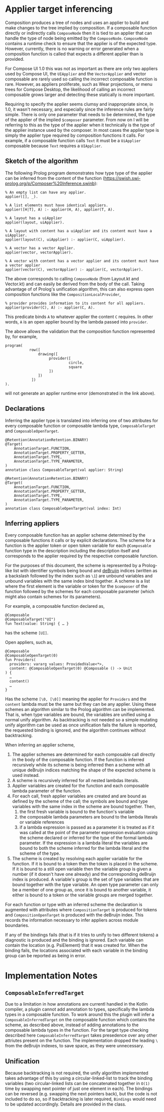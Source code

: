 # Applier target inferencing

Composition produces a tree of nodes and uses an applier to build and make changes to the tree
implied by composition. If a composable function directly or indirectly calls `ComposeNode` then it
is tied to an applier that can handle the type of node being emitted by the
`ComposeNode`. `ComposeNode` contains a runtime check to ensure that the applier is of the expected
type. However, currently, there is no warning or error generated when a composition function is
called that expects a different applier than is provided.

For Compose UI 1.0 this was not as important as there are only two appliers used by Compose UI, the
`UIApplier` and the `VectorApplier` and vector composable are rarely used so calling the incorrect
composable function is rare. However, as appliers proliferate, such as Wear projections,  or menu
trees for Compose Desktop, the likelihood of calling an incorrect composable grows larger and
detecting these statically is more important.

Requiring to specify the applier seems clumsy and inappropriate since, in 1.0, it wasn't necessary,
and especially since the inference rules are fairly simple. There is only one parameter that needs
to be determined, the type of the applier of the implied `$composer` parameter. From now on I will
be referring to this as the type of the applier when it technically is the type of the applier
instance used by the composer. In most cases the applier type is simply the applier type required
by composition functions it calls. For example, if a composable function calls `Text` it must be a
`UiApplier` composable because `Text` requires a `UIApplier`.

## Sketch of the algorithm

The following Prolog program demonstrates how type type of the applier can be inferred from the
content of the function (https://swish.swi-prolog.org/p/Composer%20Inference.swinb):

```
% An empty list can have any applier.
applier([], _).

% A list elements must have identical appliers.
applier([H|T], A) :- applier(H, A), applier(T, A).

% A layout has a uiApplier
applier(layout, uiApplier).

% A layout with content has a uiApplier and its content must have a uiApplier.
applier(layout(C), uiApplier) :- applier(C, uiApplier).

% A vector has a vector Applier.
applier(vector, vectorApplier).

% A vector with content has a vector applier and its content must have a vector applier
applier(vector(C), vectorApplier) :- applier(C, vectorApplier).
```


The above corresponds to calling `ComposeNode` (from Layout.kt and Vector.kt) and can easily be
derived from the body of the call. Taking advantage of of Prolog's unification algorithm, this can
also express open composition functions like the `CompositionLocalProvider`,

```
% provider provides information to its content for all appliers.
applier(provider(C), A) :- applier(C, A).
```

This predicate binds `A` to whatever applier the content `C` requires. In other words, `A` is an
open applier bound by the lambda passed into `provider`.

The above allows the validation that the composition function represented by, for example,

```
program(
           row([
               drawing([
                    provider([
                             circle,
                             square
                    ])
               ])
            ])
).
```


will not generate an applier runtime error (demonstrated in the link above).

## Declarations

Inferring the applier type is translated into inferring one of two attributes for every composable
function or composable lambda type, `ComposableTarget` and `ComposableOpenTarget`.

```
@Retention(AnnotationRetention.BINARY)
@Target(
    AnnotationTarget.FUNCTION,
    AnnotationTarget.PROPERTY_GETTER,
    AnnotationTarget.TYPE,
    AnnotationTarget.TYPE_PARAMETER,
)
annotation class ComposableTarget(val applier: String)
```

```
@Retention(AnnotationRetention.BINARY)
@Target(
    AnnotationTarget.FUNCTION,
    AnnotationTarget.PROPERTY_GETTER,
    AnnotationTarget.TYPE,
    AnnotationTarget.TYPE_PARAMETER,
)
annotation class ComposableOpenTarget(val index: Int)
```

## Inferring appliers

Every composable function has an applier scheme determined by the composable functions it calls or
by explicit declarations. The scheme for a function is the applier token or open token variable for
each `@Composable` function type in the description including the description itself and
corresponds to the applier required by the respective composable function.

For the purposes of this document, the scheme is represented by a Prolog-like list with identifier
symbols being bound and [deBruijn](https://en.wikipedia.org/wiki/De_Bruijn_index) indices (written
as a backslash followed by the index such as `\1`) are unbound variables and unbound variables with
the same index bind together. A scheme is a list where the first element is the variable or token
for the `$composer` of the function followed by the schemes for each composable parameter (which
might also contain schemes for its parameters).

For example, a composable function declared as,

```
@Composable
@ComposableTarget("UI")
fun Text(value: String) { … }
```

has the scheme `[UI]`.

Open appliers, such as,

```
@Composable
@ComposableOpenTarget(0)
fun Providers(
  providers: vararg values: ProvidedValue<*>,
  content: @ComposableOpenTarget(0) @Composable () -> Unit
) {
  …
  content()
  …
}
```

Has the scheme `[\0, [\0]]` meaning the applier for `Providers` and the `content` lambda must be
the same but they can be any applier. Using these schemes an algorithm similar to the Prolog
algorithm can be implemented. That is, when type variables are bound, the variables are unified
using a normal unify algorithm. As backtracking is not needed so a simple mutating unify algorithm
can be used as once unification fails the failure is reported, the requested binding is ignored,
and the algorithm continues without backtracking.

When inferring an applier scheme,

1. The applier schemes are determined for each composable call directly in the body of the
   composable function.  If the function is inferred recursively while its scheme is being inferred
   then a scheme with all unique deBruijn indices matching the shape of the expected scheme is used
   instead.
2. A scheme is recursively inferred for all nested lambdas literals.
3. Applier variables are created for the function and each composable lambda parameter of the
   function.
4. For each call, fresh applier variables are created and are bound as defined by the scheme
   of the call; the symbols are bound and type variables with the same index in the scheme are
   bound together. Then,
    1. the first fresh variable is bound to the function's variable
    2. the composable lambda parameters are bound to the lambda literals or variable references
    3. if a lambda expression is passed as a parameter it is treated as if it was called at the
       point of the parameter expression evaluation using the scheme declared or inferred for the
       type of the formal lambda parameter. If the expression is a lambda literal the variables are
       bound to both the scheme inferred for the lambda literal and the scheme of the type.
5. The scheme is created by resolving each applier variable for the function. If it is bound to a
   token then the token is placed in the scheme. If it is bound to a still open variable then the
   variable group is given a number (if it doesn't have one already) and the corresponding deBruijn
   index is produced. A variable's group is the set of type variables that are bound together with
   the type variable. An open type parameter can only be a member of one group as, once it is bound
   to another variable, it either is bound to a token or the variable groups are merged together.

For each function or type with an inferred scheme the declaration is augmented with attributes
where `CompositionTarget` is produced for tokens and `CompositionOpenTarget` is produced with the
deBruijn index. This records the information necessary to infer appliers across module boundaries.

If any of the bindings fails (that is if it tries to unify to two different tokens) a diagnostic is
produced and the binding is ignored. Each variable can contain the location (e.g. PsiElement) that
it was created for. When the binding fails, the locations associated with each variable in the
binding group can be reported as being in error.

# Implementation Notes

## `ComposableInferredTarget`

Due to a limitation in how annotations are currentl handled in the Kotlin compiler, a plugin
cannot add annotation to types, specifically the lambda types in a composable function. To work
around this the plugin will infer a `ComposableInferredTarget` on the composable function which
contains the scheme, as described above, instead of adding annotations to the composable lambda
types in the function. For the target type checking described here `ComposableInferredTarget`
takes presedence over any other attriutes present on the function. The implementation dropped
the leading `\` from the deBruijn indexes, to save space, as they were unnecessary.

## Unification

Because backtracking is not required, the unify algorithm implemented takes advantage of this
by using a circular-linked-list to track the binding variables (two circular-linked lists can
be concatenated together in `O(1)` time by swapping next pointer of just one element in each).
The bindings can be reversed (e.g. swapping the next pointers back), but the code is not
included to do so, so if backtracking is later required, `Bindings` would need to be updated
accordingly. Details are provided in the class.